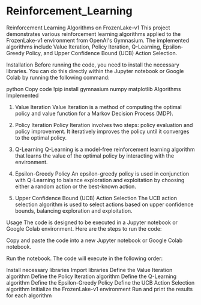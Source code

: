 # Reinforcement_Learning
Reinforcement Learning Algorithms on FrozenLake-v1
This project demonstrates various reinforcement learning algorithms applied to the FrozenLake-v1 environment from OpenAI's Gymnasium. The implemented algorithms include Value Iteration, Policy Iteration, Q-Learning, Epsilon-Greedy Policy, and Upper Confidence Bound (UCB) Action Selection.

Installation
Before running the code, you need to install the necessary libraries. You can do this directly within the Jupyter notebook or Google Colab by running the following command:

python
Copy code
!pip install gymnasium numpy matplotlib
Algorithms Implemented
1. Value Iteration
Value Iteration is a method of computing the optimal policy and value function for a Markov Decision Process (MDP).

2. Policy Iteration
Policy Iteration involves two steps: policy evaluation and policy improvement. It iteratively improves the policy until it converges to the optimal policy.

3. Q-Learning
Q-Learning is a model-free reinforcement learning algorithm that learns the value of the optimal policy by interacting with the environment.

4. Epsilon-Greedy Policy
An epsilon-greedy policy is used in conjunction with Q-Learning to balance exploration and exploitation by choosing either a random action or the best-known action.

5. Upper Confidence Bound (UCB) Action Selection
The UCB action selection algorithm is used to select actions based on upper confidence bounds, balancing exploration and exploitation.

Usage
The code is designed to be executed in a Jupyter notebook or Google Colab environment. Here are the steps to run the code:

Copy and paste the code into a new Jupyter notebook or Google Colab notebook.

Run the notebook. The code will execute in the following order:

Install necessary libraries
Import libraries
Define the Value Iteration algorithm
Define the Policy Iteration algorithm
Define the Q-Learning algorithm
Define the Epsilon-Greedy Policy
Define the UCB Action Selection algorithm
Initialize the FrozenLake-v1 environment
Run and print the results for each algorithm
